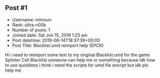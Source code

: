 ## Post #1
- Username: mimoun
- Rank: ultra-n00b
- Number of posts: 1
- Joined date: Sat Jun 15, 2019 1:25 am
- Post datetime: 2019-06-14T18:37:39+00:00
- Post Title: Blacklist.umd reimport help (EPCK)

Hi i need to reimport some text to my original Blacklist.umd for the game Splinter Cell Blacklist someone can help me or something because idk how to use quickbms i think i need the scripts for umd file encript but idk pls help me
